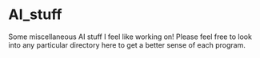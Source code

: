 # AI_stuff
Some miscellaneous AI stuff I feel like working on! Please feel free to look into any particular directory here to get a better sense of each program.
